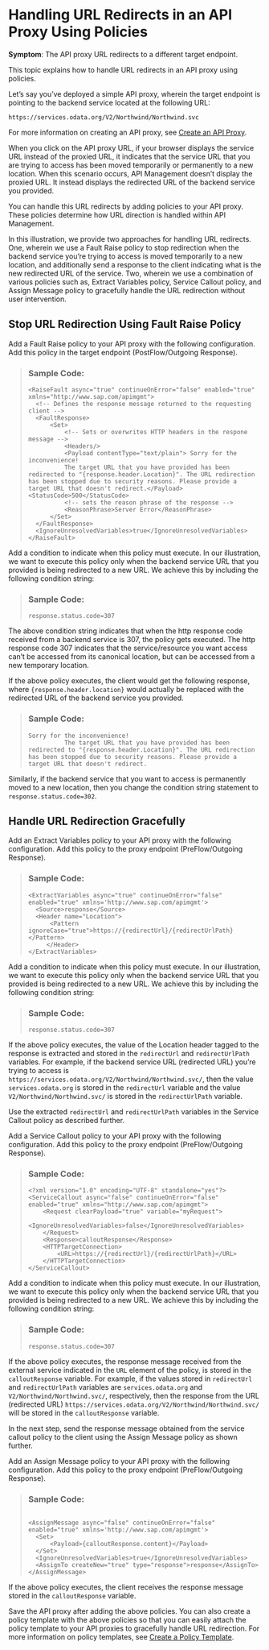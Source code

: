 <!-- loio9e63c015a69f4c85b3273cc566bb5633 -->

# Handling URL Redirects in an API Proxy Using Policies

**Symptom**: The API proxy URL redirects to a different target endpoint.

This topic explains how to handle URL redirects in an API proxy using policies.

Let’s say you’ve deployed a simple API proxy, wherein the target endpoint is pointing to the backend service located at the following URL:

`https://services.odata.org/V2/Northwind/Northwind.svc`

For more information on creating an API proxy, see [Create an API Proxy](create-an-api-proxy-4ac0431.md).

When you click on the API proxy URL, if your browser displays the service URL instead of the proxied URL, it indicates that the service URL that you are trying to access has been moved temporarily or permanently to a new location. When this scenario occurs, API Management doesn’t display the proxied URL. It instead displays the redirected URL of the backend service you provided.

You can handle this URL redirects by adding policies to your API proxy. These policies determine how URL direction is handled within API Management.

In this illustration, we provide two approaches for handling URL redirects. One, wherein we use a Fault Raise policy to stop redirection when the backend service you’re trying to access is moved temporarily to a new location, and additionally send a response to the client indicating what is the new redirected URL of the service. Two, wherein we use a combination of various policies such as, Extract Variables policy, Service Callout policy, and Assign Message policy to gracefully handle the URL redirection without user intervention.



<a name="loio9e63c015a69f4c85b3273cc566bb5633__section_ybg_kbz_fnb"/>

## Stop URL Redirection Using Fault Raise Policy

Add a Fault Raise policy to your API proxy with the following configuration. Add this policy in the target endpoint \(PostFlow/Outgoing Response\).

> ### Sample Code:  
> ```
> <RaiseFault async="true" continueOnError="false" enabled="true" xmlns="http://www.sap.com/apimgmt">
> 	<!-- Defines the response message returned to the requesting client -->
> 	<FaultResponse>
> 		<Set>
> 			<!-- Sets or overwrites HTTP headers in the respone message -->
> 			<Headers/>
> 			<Payload contentType="text/plain"> Sorry for the inconvenience!
> 			The target URL that you have provided has been redirected to "{response.header.Location}". The URL redirection has been stopped due to security reasons. Please provide a target URL that doesn't redirect.</Payload> <StatusCode>500</StatusCode>
> 			<!-- sets the reason phrase of the response -->
> 			<ReasonPhrase>Server Error</ReasonPhrase>
> 		</Set>
> 	</FaultResponse>
> 	<IgnoreUnresolvedVariables>true</IgnoreUnresolvedVariables>
> </RaiseFault>
> 
> ```

Add a condition to indicate when this policy must execute. In our illustration, we want to execute this policy only when the backend service URL that you provided is being redirected to a new URL. We achieve this by including the following condition string:

> ### Sample Code:  
> ```
> response.status.code=307
> ```

The above condition string indicates that when the http response code received from a backend service is 307, the policy gets executed. The http response code 307 indicates that the service/resource you want access can’t be accessed from its canonical location, but can be accessed from a new temporary location.

If the above policy executes, the client would get the following response, where `{response.header.location}` would actually be replaced with the redirected URL of the backend service you provided.

> ### Sample Code:  
> ```
> Sorry for the inconvenience!
> 			The target URL that you have provided has been redirected to "{response.header.Location}". The URL redirection has been stopped due to security reasons. Please provide a target URL that doesn't redirect.
> 
> ```

Similarly, if the backend service that you want to access is permanently moved to a new location, then you change the condition string statement to `response.status.code=302`.



<a name="loio9e63c015a69f4c85b3273cc566bb5633__section_ryx_lbz_fnb"/>

## Handle URL Redirection Gracefully

Add an Extract Variables policy to your API proxy with the following configuration. Add this policy to the proxy endpoint \(PreFlow/Outgoing Response\).

> ### Sample Code:  
> ```
> <ExtractVariables async="true" continueOnError="false" enabled="true" xmlns='http://www.sap.com/apimgmt'>
> 	<Source>response</Source>
> 	<Header name="Location">
>       <Pattern ignoreCase="true">https://{redirectUrl}/{redirectUrlPath}</Pattern>
>      </Header>
> </ExtractVariables>
> ```

Add a condition to indicate when this policy must execute. In our illustration, we want to execute this policy only when the backend service URL that you provided is being redirected to a new URL. We achieve this by including the following condition string:

> ### Sample Code:  
> ```
> response.status.code=307
> ```

If the above policy executes, the value of the Location header tagged to the response is extracted and stored in the `redirectUrl` and `redirectUrlPath` variables. For example, if the backend service URL \(redirected URL\) you’re trying to access is `https://services.odata.org/V2/Northwind/Northwind.svc/`, then the value `services.odata.org` is stored in the `redirectUrl` variable and the value `V2/Northwind/Northwind.svc/` is stored in the `redirectUrlPath` variable.

Use the extracted `redirectUrl` and `redirectUrlPath` variables in the Service Callout policy as described further.

Add a Service Callout policy to your API proxy with the following configuration. Add this policy to the proxy endpoint \(PreFlow/Outgoing Response\).

> ### Sample Code:  
> ```
> <?xml version="1.0" encoding="UTF-8" standalone="yes"?>
> <ServiceCallout async="false" continueOnError="false" enabled="true" xmlns="http://www.sap.com/apimgmt">
>     <Request clearPayload="true" variable="myRequest">
>         <IgnoreUnresolvedVariables>false</IgnoreUnresolvedVariables>
>     </Request>
>     <Response>calloutResponse</Response>
>     <HTTPTargetConnection>
>         <URL>https://{redirectUrl}/{redirectUrlPath}</URL>
>     </HTTPTargetConnection>
> </ServiceCallout>
> 
> ```

Add a condition to indicate when this policy must execute. In our illustration, we want to execute this policy only when the backend service URL that you provided is being redirected to a new URL. We achieve this by including the following condition string:

> ### Sample Code:  
> ```
> response.status.code=307
> ```

If the above policy executes, the response message received from the external service indicated in the `URL` element of the policy, is stored in the `calloutResponse` variable. For example, if the values stored in `redirectUrl` and `redirectUrlPath` variables are `services.odata.org` and `V2/Northwind/Northwind.svc/`, respectively, then the response from the URL \(redirected URL\) `https://services.odata.org/V2/Northwind/Northwind.svc/` will be stored in the `calloutResponse` variable.

In the next step, send the response message obtained from the service callout policy to the client using the Assign Message policy as shown further.

Add an Assign Message policy to your API proxy with the following configuration. Add this policy to the proxy endpoint \(PreFlow/Outgoing Response\).

> ### Sample Code:  
> ```
> 
> <AssignMessage async="false" continueOnError="false" enabled="true" xmlns='http://www.sap.com/apimgmt'>
> 	<Set>
> 		<Payload>{calloutResponse.content}</Payload>
> 	</Set>
> 	<IgnoreUnresolvedVariables>true</IgnoreUnresolvedVariables>
> 	<AssignTo createNew="true" type="response">response</AssignTo>
> </AssignMessage>
> ```

If the above policy executes, the client receives the response message stored in the `calloutResponse` variable.

Save the API proxy after adding the above policies. You can also create a policy template with the above policies so that you can easily attach the policy template to your API proxies to gracefully handle URL redirection. For more information on policy templates, see [Create a Policy Template](create-a-policy-template-c5d1872.md).

